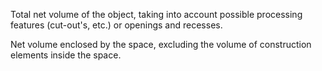 Total net volume of the object, taking into account possible processing features (cut-out's, etc.) or openings and recesses.


<!-- comment -->


Net volume enclosed by the space, excluding the volume of construction elements inside the space.
